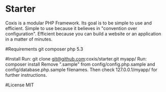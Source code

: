 Starter
=======

Coxis is a modular PHP Framework. Its goal is to be simple to use and efficient.
Simple to use because it believes in "convention over configuration".
Efficient because you can build a website or an application in a matter of minutes.

#Requirements
git
composer
php 5.3

#Install
Run: git clone git@github.com:coxis/starter.git myapp/
Run: composer install
Remove ".sample" from config/config.php.sample and config/database.php.sample filenames.
Then check 127.0.0.1/myapp/ for further instructions.

#License
MIT
